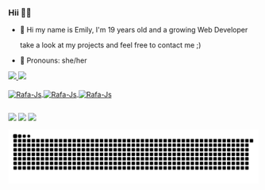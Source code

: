 ### Hii 🌸✨

- 🌱 Hi my name is Emily, I'm 19 years old and a growing Web Developer <p>take a look at my projects and feel free to contact me ;)</p>

- 🌷 Pronouns: she/her

<div>
  <a href="https://github.com/Emily-Sousa">
  <img height="150em" src="https://github-readme-stats.vercel.app/api?username=Emily-Sousa&show_icons=true&theme=outrun&include_all_commits=true&count_private=true"/>
  <img height="150em" src="https://github-readme-stats.vercel.app/api/top-langs/?username=Emily-Sousa&layout=compact&langs_count=7&theme=outrun"/>
</div>

  
<div style="display: inline_block"><br>
<img align="center" alt="Rafa-Js" height="30" width="40" src="https://cdn.jsdelivr.net/gh/devicons/devicon/icons/html5/html5-original.svg" />
<img align="center" alt="Rafa-Js" height="30" width="40" src="https://cdn.jsdelivr.net/gh/devicons/devicon/icons/css3/css3-original.svg" />
<img align="center" alt="Rafa-Js" height="30" width="40" src= "https://cdn.jsdelivr.net/gh/devicons/devicon/icons/javascript/javascript-original.svg" />
</div>
  
  ##
 
  <div align="">
 <a href= "mailto:emilydesousacruzalt@gmail.com"><img src="https://img.shields.io/badge/Gmail-D14836?style=for-the-badge&logo=gmail&logoColor=white" target="_blank"></a>
 <a href= "https://www.instagram.com/emyzote/"><img src="https://img.shields.io/badge/Instagram-E4405F?style=for-the-badge&logo=instagram&logoColor=white" target="_blank"></a>
 <a href= "https://www.linkedin.com/in/emilydesousacruz/"><img src="https://img.shields.io/badge/LinkedIn-0077B5?style=for-the-badge&logo=linkedin&logoColor=white"target="_blank"></a> 
  </div>
  
![Snake animation](https://github.com/Emily-Sousa/Emily-Sousa/blob/output/github-contribution-grid-snake.svg)

